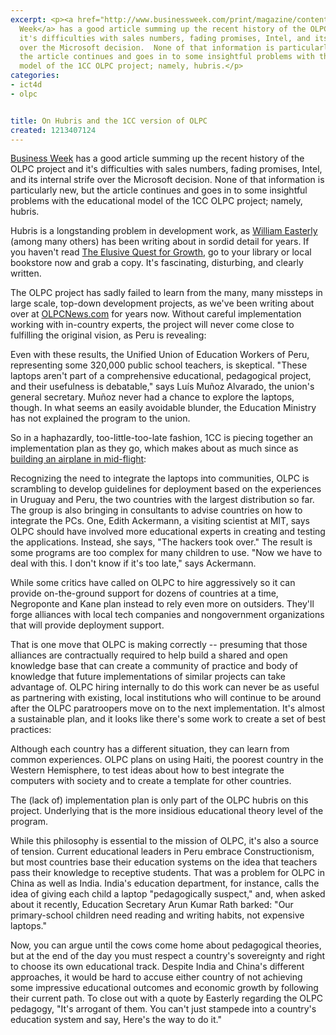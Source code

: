 ```yaml
---
excerpt: <p><a href="http://www.businessweek.com/print/magazine/content/08_24/b4088048125608.htm">Business
  Week</a> has a good article summing up the recent history of the OLPC project and
  it's difficulties with sales numbers, fading promises, Intel, and its internal strife
  over the Microsoft decision.  None of that information is particularly new, but
  the article continues and goes in to some insightful problems with the educational
  model of the 1CC OLPC project; namely, hubris.</p>
categories:
- ict4d
- olpc


title: On Hubris and the 1CC version of OLPC
created: 1213407124
---
```

<p><a href="http://www.businessweek.com/print/magazine/content/08_24/b4088048125608.htm">Business Week</a> has a good article summing up the recent history of the OLPC project and it's difficulties with sales numbers, fading promises, Intel, and its internal strife over the Microsoft decision.  None of that information is particularly new, but the article continues and goes in to some insightful problems with the educational model of the 1CC OLPC project; namely, hubris.</p>

<p>Hubris is a longstanding problem in development work, as <a href="http://en.wikipedia.org/wiki/William_Easterly">William Easterly</a> (among many others) has been writing about in sordid detail for years.  If you haven't read <a href="http://www.nyu.edu/fas/institute/dri/Easterly/Book.html">The Elusive Quest for Growth</a>, go to your library or local bookstore now and grab a copy.  It's fascinating, disturbing, and clearly written.</p>

<p>The OLPC project has sadly failed to learn from the many, many missteps in large scale, top-down development projects, as we've been writing about over at <a href="http://olpcnews.com">OLPCNews.com</a> for years now.  Without careful implementation working with in-country experts, the project will never come close to fulfilling the original vision, as Peru is revealing:</p>

Even with these results, the Unified Union of Education Workers of Peru, representing some 320,000 public school teachers, is skeptical. "These laptops aren't part of a comprehensive educational, pedagogical project, and their usefulness is debatable," says Luís Muñoz Alvarado, the union's general secretary. Muñoz never had a chance to explore the laptops, though. In what seems an easily avoidable blunder, the Education Ministry has not explained the program to the union.

<p>So in a haphazardly, too-little-too-late fashion, 1CC is piecing together an implementation plan as they go, which makes about as much since as <a href="http://www.youtube.com/watch?v=L2zqTYgcpfg" target="_blank">building an airplane in mid-flight</a>:</p>

Recognizing the need to integrate the laptops into communities, OLPC is scrambling to develop guidelines for deployment based on the experiences in Uruguay and Peru, the two countries with the largest distribution so far. The group is also bringing in consultants to advise countries on how to integrate the PCs. One, Edith Ackermann, a visiting scientist at MIT, says OLPC should have involved more educational experts in creating and testing the applications. Instead, she says, "The hackers took over." The result is some programs are too complex for many children to use. "Now we have to deal with this. I don't know if it's too late," says Ackermann.

<p>While some critics have called on OLPC to hire aggressively so it can provide on-the-ground support for dozens of countries at a time, Negroponte and Kane plan instead to rely even more on outsiders. They'll forge alliances with local tech companies and nongovernment organizations that will provide deployment support.</p>

<p>That is one move that OLPC is making correctly -- presuming that those alliances are contractually required to help build a shared and open knowledge base that can create a community of practice and body of knowledge that future implementations of similar projects can take advantage of.  OLPC hiring internally to do this work can never be as useful as partnering with existing, local institutions who will continue to be around after the OLPC paratroopers move on to the next implementation.  It's almost a sustainable plan, and it looks like there's some work to create a set of best practices:</p>

Although each country has a different situation, they can learn from common experiences. OLPC plans on using Haiti, the poorest country in the Western Hemisphere, to test ideas about how to best integrate the computers with society and to create a template for other countries. 

<p>The (lack of) implementation plan is only part of the OLPC hubris on this project.  Underlying that is the more insidious educational theory level of the program.  </p>

While this philosophy is essential to the mission of OLPC, it's also a source of tension. Current educational leaders in Peru embrace Constructionism, but most countries base their education systems on the idea that teachers pass their knowledge to receptive students. That was a problem for OLPC in China as well as India. India's education department, for instance, calls the idea of giving each child a laptop "pedagogically suspect," and, when asked about it recently, Education Secretary Arun Kumar Rath barked: "Our primary-school children need reading and writing habits, not expensive laptops."

<p>Now, you can argue until the cows come home about pedagogical theories, but at the end of the day you must respect a country's sovereignty and right to choose its own educational track.  Despite India and China's different approaches, it would be hard to accuse either country of not achieving some impressive educational outcomes and economic growth by following their current path.  To close out with a quote by Easterly regarding the OLPC pedagogy, "It's arrogant of them. You can't just stampede into a country's education system and say, Here's the way to do it."</p>
